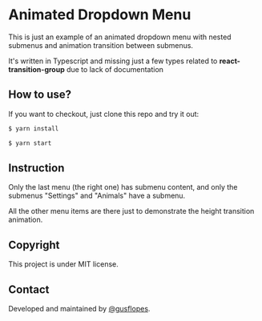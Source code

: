 # Animated Dropdown Menu

This is just an example of an animated dropdown menu with nested submenus and animation transition between submenus.

It's written in Typescript and missing just a few types related to **react-transition-group** due to lack of documentation

## How to use?
If you want to checkout, just clone this repo and try it out:

```bash
$ yarn install

$ yarn start
```

## Instruction
Only the last menu (the right one) has submenu content, and only the submenus "Settings" and "Animals" have a submenu.

All the other menu items are there just to demonstrate the height transition animation.

## Copyright
This project is under MIT license.

## Contact
Developed and maintained by [@gusflopes](https://github.com/gusflopes).
